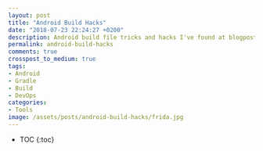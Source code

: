 ```yaml
---
layout: post
title: "Android Build Hacks"
date: "2018-07-23 22:24:27 +0200"
description: Android build file tricks and hacks I've found at blogposts, YT videos etc.
permalink: android-build-hacks
comments: true
crosspost_to_medium: true
tags:
- Android
- Gradle
- Build
- DevOps
categories:
- Tools
image: /assets/posts/android-build-hacks/frida.jpg
---
```


* TOC
{:toc}
